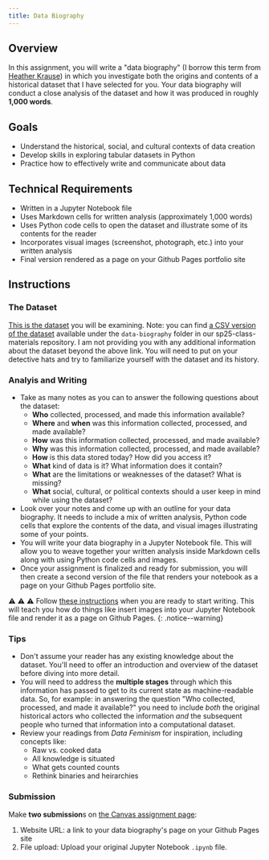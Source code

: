 ```yaml
---
title: Data Biography
---
```


## Overview

In this assignment, you will write a "data biography" (I borrow this term from [Heather Krause](https://gijn.org/2017/03/27/data-biographies-getting-to-know-your-data/)) in which you investigate both the origins and contents of a historical dataset that I have selected for you. Your data biography will conduct a close analysis of the dataset and how it was produced in roughly **1,000 words**.

## Goals

- Understand the historical, social, and cultural contexts of data creation
- Develop skills in exploring tabular datasets in Python
- Practice how to effectively write and communicate about data

## Technical Requirements

- Written in a Jupyter Notebook file
- Uses Markdown cells for written analysis (approximately 1,000 words)
- Uses Python code cells to open the dataset and illustrate some of its contents for the reader
- Incorporates visual images (screenshot, photograph, etc.) into your written analysis
- Final version rendered as a page on your Github Pages portfolio site

## Instructions

### The Dataset

[This is the dataset](https://www.historycolorado.org/kkkledgers) you will be examining. Note: you can find [a CSV version of the dataset](https://github.com/cblevins/sp25-data-materials/blob/main/data-biography/kkk-ledgers-index.csv) available under the `data-biography` folder in our sp25-class-materials repository. I am not providing you with any additional information about the dataset beyond the above link. You will need to put on your detective hats and try to familiarize yourself with the dataset and its history.

### Analyis and Writing

- Take as many notes as you can to answer the following questions about the dataset:
  - **Who** collected, processed, and made this information available?
  - **Where** and **when** was this information collected, processed, and made available?
  - **How** was this information collected, processed, and made available?
  - **Why** was this information collected, processed, and made available?
  - **How** is this data stored today? How did you access it?
  - **What** kind of data is it? What information does it contain?
  - **What** are the limitations or weaknesses of the dataset? What is missing?
  - **What** social, cultural, or political contexts should a user keep in mind while using the dataset?
- Look over your notes and come up with an outline for your data biography. It needs to include a mix of written analysis, Python code cells that explore the contents of the data, and visual images illustrating some of your points.
- You will write your data biography in a Jupyter Notebook file. This will allow you to weave together your written analysis inside Markdown cells along with using Python code cells and images.
- Once your assignment is finalized and ready for submission, you will then create a second version of the file that renders your notebook as a page on your Github Pages portfolio site.

⚠️ ⚠️ ⚠️ Follow [these instructions]({{site.baseurl}}/modules/jupyter-notebook-github-pages) when you are ready to start writing. This will teach you how do things like insert images into your Jupyter Notebook file and render it as a page on Github Pages.
{: .notice--warning}

### Tips

- Don't assume your reader has any existing knowledge about the dataset. You'll need to offer an introduction and overview of the dataset before diving into more detail.
- You will need to address the **multiple stages** through which this information has passed to get to its current state as machine-readable data. So, for example: in answering the question "Who collected, processed, and made it available?" you need to include _both_ the original historical actors who collected the information _and_ the subsequent people who turned that information into a computational dataset.
- Review your readings from _Data Feminism_ for inspiration, including concepts like:
  - Raw vs. cooked data
  - All knowledge is situated
  - What gets counted counts
  - Rethink binaries and heirarchies

### Submission

Make **two submission**s on [the Canvas assignment page](https://ucdenver.instructure.com/courses/552717/assignments/1921957):

1. Website URL: a link to your data biography's page on your Github Pages site
2. File upload: Upload your original Jupyter Notebook `.ipynb` file.
